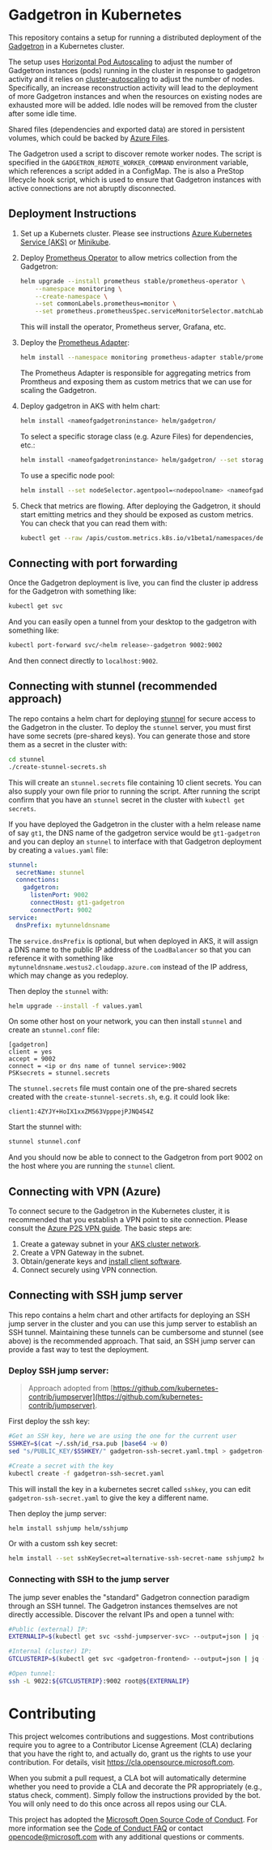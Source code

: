 
# Gadgetron in Kubernetes

This repository contains a setup for running a distributed deployment of the [Gadgetron](https://github.com/gadgetron/gadgetron) in a Kubernetes cluster. 

The setup uses [Horizontal Pod Autoscaling](https://kubernetes.io/docs/tasks/run-application/horizontal-pod-autoscale/) to adjust the number of Gadgetron instances (pods) running in the cluster in response to gadgetron activity and it relies on [cluster-autoscaling](https://github.com/kubernetes/autoscaler/tree/master/cluster-autoscaler) to adjust the number of nodes. Specifically, an increase reconstruction activity will lead to the deployment of more Gadgetron instances and when the resources on existing nodes are exhausted more will be added. Idle nodes will be removed from the cluster after some idle time. 

Shared files (dependencies and exported data) are stored in persistent volumes, which could be backed by [Azure Files](https://azure.microsoft.com/en-us/services/storage/files/).

The Gadgetron used a script to discover remote worker nodes. The script is specified in the `GADGETRON_REMOTE_WORKER_COMMAND` environment variable, which references a script added in a ConfigMap. The is also a PreStop lifecycle hook script, which is used to ensure that Gadgetron instances with active connections are not abruptly disconnected. 

## Deployment Instructions

1. Set up a Kubernets cluster. Please see instructions [Azure Kubernetes Service (AKS)](aks-setup.md) or [Minikube](minikube-setup.md).

1. Deploy [Prometheus Operator](https://github.com/prometheus-operator/prometheus-operator) to allow metrics collection from the Gadgetron:

    ```bash
    helm upgrade --install prometheus stable/prometheus-operator \
        --namespace monitoring \
        --create-namespace \
        --set commonLabels.prometheus=monitor \
        --set prometheus.prometheusSpec.serviceMonitorSelector.matchLabels.prometheus=monitor
    ```

    This will install the operator, Prometheus server, Grafana, etc. 

1. Deploy the [Prometheus Adapter](https://github.com/DirectXMan12/k8s-prometheus-adapter):

    ```bash
    helm install --namespace monitoring prometheus-adapter stable/prometheus-adapter -f custom-metrics/custom-metrics.yaml
    ```

    The Prometheus Adapter is responsible for aggregating metrics from Promtheus and exposing them as custom metrics that we can use for scaling the Gadgetron. 

1. Deploy gadgetron in AKS with helm chart:

    ```bash
    helm install <nameofgadgetroninstance> helm/gadgetron/
    ```

    To select a specific storage class (e.g. Azure Files) for dependencies, etc.:

    ```bash
    helm install <nameofgadgetroninstance> helm/gadgetron/ --set storage.storageClass=azurefile
    ```

    To use a specific node pool:

    ```bash
    helm install --set nodeSelector.agentpool=<nodepoolname> <nameofgadgetroninstance> helm/gadgetron/
    ```

1. Check that metrics are flowing. After deploying the Gadgetron, it should start emitting metrics and they should be exposed as custom metrics. You can check that you can read them with:

    ```bash
    kubectl get --raw /apis/custom.metrics.k8s.io/v1beta1/namespaces/default/pods/*/gadgetron_activity | jq .
    ```

## Connecting with port forwarding

Once the Gadgetron deployment is live, you can find the cluster ip address for the Gadgetron with something like:

```bash
kubectl get svc
```

And you can easily open a tunnel from your desktop to the gadgetron with something like:

```bash
kubectl port-forward svc/<helm release>-gadgetron 9002:9002
```

And then connect directly to `localhost:9002`.

## Connecting with stunnel (recommended approach)

The repo contains a helm chart for deploying [stunnel](https://stunnel.org) for secure access to the Gadgetron in the cluster. To deploy the `stunnel` server, you must first have some secrets (pre-shared keys). You can generate those and store them as a secret in the cluster with:

```bash
cd stunnel
./create-stunnel-secrets.sh
```

This will create an `stunnel.secrets` file containing 10 client secrets. You can also supply your own file prior to running the script. After running the script confirm that you have an `stunnel` secret in the cluster with `kubectl get secrets`.

If you have deployed the Gadgetron in the cluster with a helm release name of say `gt1`, the DNS name of the gadgetron service would be `gt1-gadgetron` and you can deploy an `stunnel` to interface with that Gadgetron deployment by creating a `values.yaml` file:

```yaml
stunnel:
  secretName: stunnel
  connections:
    gadgetron:
      listenPort: 9002
      connectHost: gt1-gadgetron
      connectPort: 9002
service:
  dnsPrefix: mytunneldnsname
```
The `service.dnsPrefix` is optional, but when deployed in AKS, it will assign a DNS name to the public IP address of the `LoadBalancer` so that you can reference it with something like `mytunneldnsname.westus2.cloudapp.azure.com` instead of the IP address, which may change as you redeploy.

Then deploy the `stunnel` with:

```bash
helm upgrade --install -f values.yaml
```

On some other host on your network, you can then install `stunnel` and create an `stunnel.conf` file:

```
[gadgetron]
client = yes
accept = 9002
connect = <ip or dns name of tunnel service>:9002
PSKsecrets = stunnel.secrets
```

The `stunnel.secrets` file must contain one of the pre-shared secrets created with the `create-stunnel-secrets.sh`, e.g. it could look like:

```
client1:4ZYJY+HoIX1xxZM563VpppejPJNQ4S4Z
```

Start the stunnel with:

```bash
stunnel stunnel.conf
```

And you should now be able to connect to the Gadgetron from port 9002 on the host where you are running the `stunnel` client.

## Connecting with VPN (Azure)

To connect secure to the Gadgetron in the Kubernetes cluster, it is recommended that you establish a VPN point to site connection. Please consult the [Azure P2S VPN guide](https://docs.microsoft.com/en-us/azure/vpn-gateway/vpn-gateway-howto-point-to-site-resource-manager-portal). The basic steps are:

1. Create a gateway subnet in your [AKS cluster network](https://docs.microsoft.com/azure/aks/concepts-network).
1. Create a VPN Gateway in the subnet.
1. Obtain/generate keys and [install client software](https://docs.microsoft.com/en-us/azure/vpn-gateway/point-to-site-vpn-client-configuration-azure-cert).
1. Connect securely using VPN connection.


## Connecting with SSH jump server

This repo contains a helm chart and other artifacts for deploying an SSH jump server in the cluster and you can use this jump server to establish an SSH tunnel. Maintaining these tunnels can be cumbersome and stunnel (see above) is the recommended approach. That said, an SSH jump server can provide a fast way to test the deployment. 

### Deploy SSH jump server:

> Approach adopted from [https://github.com/kubernetes-contrib/jumpserver](https://github.com/kubernetes-contrib/jumpserver).

First deploy the ssh key:

```bash
#Get an SSH key, here we are using the one for the current user
SSHKEY=$(cat ~/.ssh/id_rsa.pub |base64 -w 0)
sed "s/PUBLIC_KEY/$SSHKEY/" gadgetron-ssh-secret.yaml.tmpl > gadgetron-ssh-secret.yaml

#Create a secret with the key
kubectl create -f gadgetron-ssh-secret.yaml
```

This will install the key in a kubernetes secret called `sshkey`, you can edit `gadgetron-ssh-secret.yaml` to give the key a different name. 

Then deploy the jump server:

```bash
helm install sshjump helm/sshjump
```

Or with a custom ssh key secret:

```bash
helm install --set sshKeySecret=alternative-ssh-secret-name sshjump2 helm/sshjump/
```

### Connecting with SSH to the jump server

The jump sever enables the "standard" Gadgetron connection paradigm through an SSH tunnel. The Gadgetron instances themselves are not directly accessible. Discover the relvant IPs and open a tunnel with:

```bash
#Public (external) IP:
EXTERNALIP=$(kubectl get svc <sshd-jumpserver-svc> --output=json | jq -r .status.loadBalancer.ingress[0].ip)

#Internal (cluster) IP:
GTCLUSTERIP=$(kubectl get svc <gadgetron-frontend> --output=json | jq -r .spec.clusterIP)

#Open tunnel:
ssh -L 9022:${GTCLUSTERIP}:9002 root@${EXTERNALIP}
```

# Contributing

This project welcomes contributions and suggestions.  Most contributions require you to agree to a
Contributor License Agreement (CLA) declaring that you have the right to, and actually do, grant us
the rights to use your contribution. For details, visit https://cla.opensource.microsoft.com.

When you submit a pull request, a CLA bot will automatically determine whether you need to provide
a CLA and decorate the PR appropriately (e.g., status check, comment). Simply follow the instructions
provided by the bot. You will only need to do this once across all repos using our CLA.

This project has adopted the [Microsoft Open Source Code of Conduct](https://opensource.microsoft.com/codeofconduct/).
For more information see the [Code of Conduct FAQ](https://opensource.microsoft.com/codeofconduct/faq/) or
contact [opencode@microsoft.com](mailto:opencode@microsoft.com) with any additional questions or comments.
